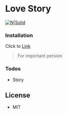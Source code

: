 # Love Story

[![N|Solid](https://3.bp.blogspot.com/-kWmj88eUmnM/WxwBfxH1_mI/AAAAAAAAB-A/v08FQI35Ka0HDAMvPteeGbYVV3yAhV8dwCLcBGAs/s1600/2.png)](https://vanhocpham.blogspot.com/)

### Installation

Click to [Link](https://vanhocpham.com/love-story) 


> For important persion
>
### Todos

 - Story

License
----
- MIT


